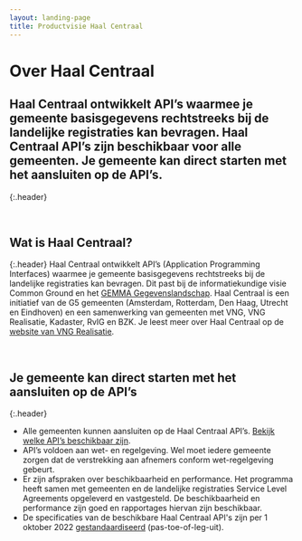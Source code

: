```yaml
---
layout: landing-page
title: Productvisie Haal Centraal
---
```


# Over Haal Centraal

## Haal Centraal ontwikkelt API’s waarmee je gemeente basisgegevens rechtstreeks bij de landelijke registraties kan bevragen. Haal Centraal API’s zijn beschikbaar voor alle gemeenten. Je gemeente kan direct starten met het aansluiten op de API’s.
{:.header}

&nbsp;
## Wat is Haal Centraal?
{:.header}
Haal Centraal ontwikkelt API’s (Application Programming Interfaces) waarmee je gemeente basisgegevens rechtstreeks bij de landelijke registraties kan bevragen. Dit past bij de informatiekundige visie Common Ground en het [GEMMA Gegevenslandschap](https://www.gemmaonline.nl/index.php/Gegevenslandschap). Haal Centraal is een initiatief van de G5 gemeenten (Amsterdam, Rotterdam, Den Haag, Utrecht en Eindhoven) en een samenwerking van gemeenten met VNG, VNG Realisatie, Kadaster, RvIG en BZK. Je leest meer over Haal Centraal op de [website van VNG Realisatie](https://www.vngrealisatie.nl/producten/haal-centraal).

&nbsp;
## Je gemeente kan direct starten met het aansluiten op de API’s
{:.header}
* Alle gemeenten kunnen aansluiten op de Haal Centraal API’s. [Bekijk welke API’s beschikbaar zijn](https://vng-realisatie.github.io/Haal-Centraal/aansluiten-op-apis).
* API’s voldoen aan wet- en regelgeving. Wel moet iedere gemeente zorgen dat de verstrekking aan afnemers conform wet-regelgeving gebeurt. 
* Er zijn afspraken over beschikbaarheid en performance. Het programma heeft samen met gemeenten en de landelijke registraties Service Level Agreements opgeleverd en vastgesteld. De beschikbaarheid en performance zijn goed en rapportages hiervan zijn beschikbaar. 
* De specificaties van de beschikbare Haal Centraal API's zijn per 1 oktober 2022 [gestandaardiseerd](https://www.gemmaonline.nl/index.php/Ontwikkelagenda_API-standaarden) (pas-toe-of-leg-uit).

<!--&nbsp;

## Bekijk de planning van Haal Centraal
{:.header}
In de planning voor Haal Centraal zie je precies waar de teams de komende tijd aan werken. [Bekijk de planning](https://vng-realisatie.github.io/Haal-Centraal/planning). -->

&nbsp;

&nbsp;
